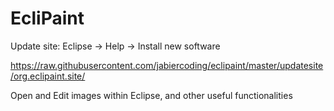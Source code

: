 # EcliPaint

Update site: Eclipse -> Help -> Install new software

https://raw.githubusercontent.com/jabiercoding/eclipaint/master/updatesite/org.eclipaint.site/

Open and Edit images within Eclipse, and other useful functionalities
